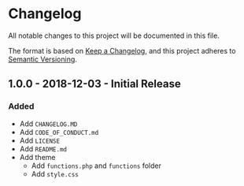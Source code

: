 # Changelog
All notable changes to this project will be documented in this file.

The format is based on [Keep a Changelog](https://keepachangelog.com/en/1.0.0/),
and this project adheres to [Semantic Versioning](https://semver.org/spec/v2.0.0.html).

<!-- ## Roadmap -->

<!--
## X.X.X - XXXX-XX-XX - XXXXXX

### Added
### Changed
### Deprecated
### Removed
### Fixed
### Security
-->

## 1.0.0 - 2018-12-03 - Initial Release

### Added
- Add `CHANGELOG.MD`
- Add `CODE_OF_CONDUCT.md`
- Add `LICENSE`
- Add `README.md`
- Add theme
	- Add `functions.php` and `functions` folder
	- Add `style.css`